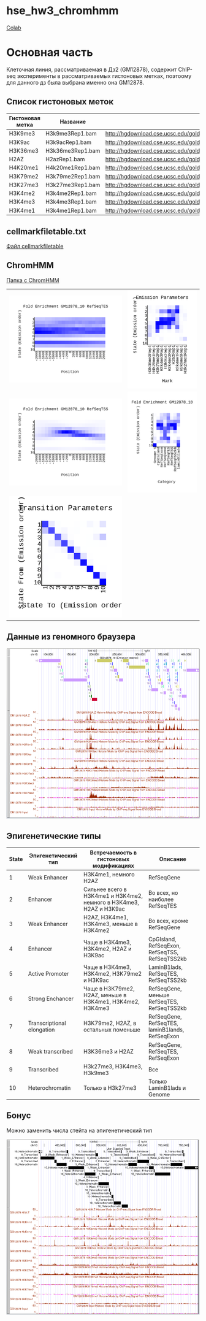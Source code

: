 # hse_hw3_chromhmm

[Colab](https://colab.research.google.com/drive/17eIdYztRHqIZ8TF9Sz-79bMxPcnkdFBi?usp=sharing)

# Основная часть

Клеточная линия, рассматриваемая в Дз2 (GM12878), содержит ChIP-seq эксперименты в рассматриваемых гистоновых метках, поэтоому для данного дз была выбрана именно она GM12878.

## Список гистоновых меток

| Гистоновая метка | Название | Ссылка |
|------------------|--------|--------|
|H3K9me3|H3k9me3Rep1.bam|http://hgdownload.cse.ucsc.edu/goldenPath/hg19/encodeDCC/wgEncodeBroadHistone/wgEncodeBroadHistoneGm12878H3k9me3StdAlnRep1.bam|
|H3K9ac|H3k9acRep1.bam|http://hgdownload.cse.ucsc.edu/goldenPath/hg19/encodeDCC/wgEncodeBroadHistone/wgEncodeBroadHistoneGm12878H3k9acStdAlnRep1.bam|
|H3K36me3|H3k36me3Rep1.bam|http://hgdownload.cse.ucsc.edu/goldenPath/hg19/encodeDCC/wgEncodeBroadHistone/wgEncodeBroadHistoneGm12878H3k36me3StdAlnRep1.bam|
|H2AZ|H2azRep1.bam|http://hgdownload.cse.ucsc.edu/goldenPath/hg19/encodeDCC/wgEncodeBroadHistone/wgEncodeBroadHistoneGm12878H2azStdAlnRep1.bam|
|H4K20me1|H4k20me1Rep1.bam|http://hgdownload.cse.ucsc.edu/goldenPath/hg19/encodeDCC/wgEncodeBroadHistone/wgEncodeBroadHistoneGm12878H4k20me1StdAlnRep1.bam|
|H3K79me2|H3k79me2Rep1.bam|http://hgdownload.cse.ucsc.edu/goldenPath/hg19/encodeDCC/wgEncodeBroadHistone/wgEncodeBroadHistoneGm12878H3k79me2StdAlnRep1.bam|
|H3K27me3|H3k27me3Rep1.bam|http://hgdownload.cse.ucsc.edu/goldenPath/hg19/encodeDCC/wgEncodeBroadHistone/wgEncodeBroadHistoneGm12878H3k27me3StdAlnRep1.bam|
|H3K4me2|H3k4me2Rep1.bam|http://hgdownload.cse.ucsc.edu/goldenPath/hg19/encodeDCC/wgEncodeBroadHistone/wgEncodeBroadHistoneGm12878H3k4me2StdAlnRep1.bam|
|H3K4me3|H3k4me3Rep1.bam|http://hgdownload.cse.ucsc.edu/goldenPath/hg19/encodeDCC/wgEncodeBroadHistone/wgEncodeBroadHistoneGm12878H3k4me3StdAlnRep1.bam|
|H3K4me1|H3k4me1Rep1.bam|http://hgdownload.cse.ucsc.edu/goldenPath/hg19/encodeDCC/wgEncodeBroadHistone/wgEncodeBroadHistoneGm12878H3k4me1StdAlnRep1.bam|

## cellmarkfiletable.txt

[Файл cellmarkfiletable](./cellmarkfiletable.txt)

## ChromHMM
[Папка с ChromHMM](./ChromHMM/)

|   |   |
|---|---|
|![image](./ChromHMM/GM12878_10_RefSeqTES_neighborhood.png)|![image](./ChromHMM/emissions_10.png)|
|![image](./ChromHMM/GM12878_10_RefSeqTSS_neighborhood.png)|![image](./ChromHMM/GM12878_10_overlap.png)|
|![image](./ChromHMM/transitions_10.png)|   |

## Данные из геномного браузера
![image](./genome_browser.PNG)

## Эпигенетические типы

|State|Эпигенетический тип|Встречаемость в гистоновых модификациях|Описание|
|-|--------|------|----------|
|1|Weak Enhancer|H3K4me1, немного H2AZ |RefSeqGene|
|2|Enhancer|Сильнее всего в H3K4me1 и H3K4me2, немного в H3K4me3, H2AZ и H3K9ac|Во всех, но наиболее RefSeqTES|
|3|Weak Enhancer|H2AZ, H3K4me1, H3K4me3, меньше в H3K4me2|Во всех, кроме RefSeqGene|
|4|Enhancer|Чаще в H3K4me3, H3K4me2, H2AZ и H3K9ac|CpGIsland, RefSeqExon, RefSeqTSS, RefSeqTSS2kb|
|5|Active Promoter|Чаще в H3K4me3, H3K4me2, H3K79me2 и H3K9ac|LaminB1lads, RefSeqTES, RefSeqTSS2kb|
|6|Strong Enchancer|Чаще в H3K79me2, H2AZ, меньше в H3K4me1, H3K4me2, H3K4me3|RefSeqGene, меньше RefSeqTES, RefSeqTSS2kb|
|7|Transcriptional elongation|H3K79me2, H2AZ, в остальных поменьше|RefSeqGene, RefSeqTES, laminB1lands, RefSeqExon|
|8|Weak transcribed|H3K36me3 и H2AZ| RefSeqGene, RefSeqTES, RefSeqExon|
|9|Transcribed|H3k27me3, H3K4me3, H3k9me3|Все|
|10|Heterochromatin|Только в H3k27me3|Только LaminB1lads и Genome| 

## Бонус
Можно заменить числа стейта на эпигенетический тип

![image](./genome_browser_bonus.PNG)
